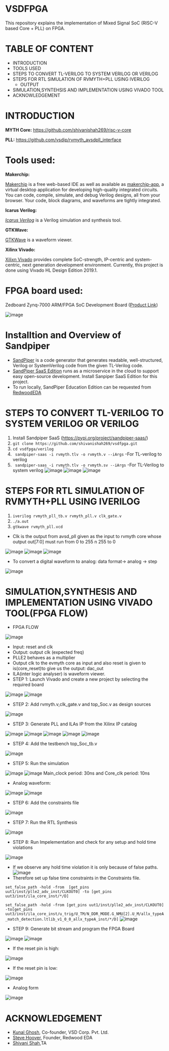 # VSDFPGA
This repository explains the implementation of Mixed Signal SoC (RISC-V based Core + PLL) on FPGA.

# TABLE OF CONTENT
- INTRODUCTION
- TOOLS USED
- STEPS TO CONVERT TL-VERILOG TO SYSTEM VERILOG OR VERILOG   
- STEPS FOR RTL SIMULATION OF RVMYTH+PLL USING IVERILOG
  - OUTPUT
- SIMULATION,SYNTEHSIS AND IMPLEMENTATION USING VIVADO TOOL
- ACKNOWLEDGEMENT

# INTRODUCTION
__MYTH Core:__ https://github.com/shivanishah269/risc-v-core

__PLL:__ https://github.com/vsdip/rvmyth_avsdpll_interface

# Tools used:

__Makerchip:__  

[Makerchip](https://www.makerchip.com/) is a free web-based IDE as well as available as [makerchip-app](https://gitlab.com/rweda/makerchip-app), a virtual desktop application for developing high-quality integrated circuits. You can code, compile, simulate, and debug Verilog designs, all from your browser. Your code, block diagrams, and waveforms are tightly integrated.

__Icarus Verilog:__

[_Icarus Verilog_](http://iverilog.icarus.com/) is a Verilog simulation and synthesis tool.

__GTKWave:__

[GTKWave](http://gtkwave.sourceforge.net/) is a waveform viewer.

__Xilinx Vivado:__

[Xilixn Vivado](https://www.xilinx.com/support/university/vivado.html) provides complete SoC-strength, IP-centric and system-centric, next generation development environment. Currently, this project is done using Vivado HL Design Edition 2019.1.

# FPGA board used:
Zedboard Zynq-7000 ARM/FPGA SoC Development Board ([Product Link](https://www.avnet.com/wps/portal/us/products/avnet-boards/avnet-board-families/zedboard/))

![image](https://user-images.githubusercontent.com/15063738/125192735-f9c65b80-e266-11eb-9130-799199fa208a.png)


# Installtion and Overview of Sandpiper
* [SandPiper](https://www.redwoodeda.com/products) is a code generator that generates readable, well-structured, Verilog or SystemVerilog code from the given TL-Verilog code.
* [SandPiper SaaS Edition](https://pypi.org/project/sandpiper-saas/) runs as a microservice in the cloud to support easy open-source development. Install Sanpiper SaaS Edition for this project. 
* To run locally, SandPiper Education Edition can be requested from [RedwoodEDA](https://www.redwoodeda.com/products)

# STEPS TO CONVERT TL-VERILOG TO SYSTEM VERILOG OR VERILOG

1. Install Sandpiper SaaS (https://pypi.org/project/sandpiper-saas/)
2. `git clone https://github.com/shivanishah269/vsdfpga.git`
3. `cd vsdfpga/verilog`
4. ` sandpiper-saas -i rvmyth.tlv -o rvmyth.v --iArgs` -For TL-verilog to verilog
5. ` sandpiper-saas -i rvmyth.tlv -o rvmyth.sv --iArgs` -For TL-Verilog to system verilog
![image](https://user-images.githubusercontent.com/92938137/170981469-c5c55207-df85-4f36-aaca-16b40b425784.png)
![image](https://user-images.githubusercontent.com/92938137/170981490-44182e85-7109-4f55-8d83-45f887e1b343.png)
![image](https://user-images.githubusercontent.com/92938137/170981519-94f1926d-2ae5-45ec-a513-1ad8d8c8f1b5.png)


# STEPS FOR RTL SIMULATION OF RVMYTH+PLL USING IVERILOG

1. `iverilog rvmyth_pll_tb.v rvmyth_pll.v clk_gate.v`
2. `./a.out`
3. `gtkwave rvmyth_pll.vcd`
- Clk is the output from avsd_pll given as the input to rvmyth core whose output out[7:0] must run from 0 to 255 n 255 to 0

![image](https://user-images.githubusercontent.com/92938137/170981570-1879eb7b-43f8-4d36-9d8d-781b77b735f6.png)
![image](https://user-images.githubusercontent.com/92938137/170981634-54318d8b-0084-4c7a-9dca-743cfeb98290.png)
![image](https://user-images.githubusercontent.com/92938137/170981652-bdd2bfef-583d-4941-9bbb-3083ad4c26aa.png)
- To convert a digital waveform to analog: data format-> analog -> step

![image](https://user-images.githubusercontent.com/92938137/170981667-ed3fcdf1-8e8f-4560-9641-8e54259e1579.png)

# SIMULATION,SYNTHESIS AND IMPLEMENTATION USING VIVADO TOOL(FPGA FLOW)
- FPGA FLOW

![image](https://user-images.githubusercontent.com/92938137/170983942-208374ee-95de-4c6b-b4a1-0501a1dd0dfd.png)
   - Input: reset and clk
   - Output: output clk (expected freq)
   - PLLE2 behaves as a multiplier
   - Output clk to the  evmyth core as input and also reset is given to is(core_reset)to  give us the output: dac_out
   - ILA(inter logic analyser) is waveform viewer.
 - STEP 1:
Launch Vivado and create a new project by selecting the required board

![image](https://user-images.githubusercontent.com/92938137/170984537-04165564-40fd-4d4a-a736-7961176048a8.png)
![image](https://user-images.githubusercontent.com/92938137/170984555-328533b3-d2dd-43cb-b8a1-8264bb97ef69.png)

- STEP 2:
Add rvmyth.v,clk_gate.v and top_Soc.v as design sources

![image](https://user-images.githubusercontent.com/92938137/170984715-2e07f334-e880-422a-abff-80e5d5538eb7.png)

- STEP 3:
Generate PLL and ILAs IP from the Xilinx IP catalog

![image](https://user-images.githubusercontent.com/92938137/170984916-bad0fccf-fb13-4144-87fe-df38d646ae61.png)
![image](https://user-images.githubusercontent.com/92938137/170984934-62de14d4-14eb-4b32-b9f8-3409aadbe3f2.png)
![image](https://user-images.githubusercontent.com/92938137/170984944-866ccdc2-1045-4fc7-84c2-9a5fdbc103c5.png)
![image](https://user-images.githubusercontent.com/92938137/170984960-22c5b8c4-c668-4498-9f02-72e475185d77.png)
![image](https://user-images.githubusercontent.com/92938137/170984971-a85e24af-369d-43dd-9e5a-a9ce93c8eb8d.png)

- STEP 4:
Add the testbench top_Soc_tb.v

![image](https://user-images.githubusercontent.com/92938137/170985056-92bcb039-c66f-4485-a5bc-98616c34a95b.png)

- STEP 5:
Run the simulation

![image](https://user-images.githubusercontent.com/92938137/170985184-7bbb22b5-11b0-438e-a899-cd1d9bb81f5d.png)
![image](https://user-images.githubusercontent.com/92938137/170985199-2bd61d22-361c-4e9b-9615-141a70ccd535.png)
Main_clock period: 30ns and Core_clk period: 10ns
  - Analog waveform:
  
![image](https://user-images.githubusercontent.com/92938137/170985217-69875058-2d6e-4fa2-9c37-702f5d1b4787.png)
![image](https://user-images.githubusercontent.com/92938137/170985232-c0fd5657-3c38-4fdc-9622-398f90cd225c.png)
 
- STEP 6:
Add the constraints file 

![image](https://user-images.githubusercontent.com/92938137/170985402-ff9ab3e0-8865-4af4-99dc-2648ce0acfc1.png)

- STEP 7:
Run the RTL Synthesis

![image](https://user-images.githubusercontent.com/92938137/170985484-f036f3af-3ff8-4342-811c-b2cff8f7ba86.png)

- STEP 8:
Run Impelementation and check for any setup and hold time violations

![image](https://user-images.githubusercontent.com/92938137/170985999-8a377ee2-d96f-4b02-9f16-e8a507e95857.png)
 - If we observe any hold time violation it is only because of false paths.
 ![image](https://user-images.githubusercontent.com/92938137/170987567-8ce4d89d-65c7-4dfb-bcaa-694c1b70a527.png)
 - Therefore set up false time constraints in the Constraints file.

` set_false_path -hold -from  [get_pins uut1/inst/plle2_adv_inst/CLKOUT0] -to [get_pins uut3/inst/ila_core_inst/*/D] `

` set_false_path -hold -from [get_pins uut1/inst/plle2_adv_inst/CLKOUT0] -to[get_pins uut3/inst/ila_core_inst/u_trig/U_TM/N_DDR_MODE.G_NMU[2].U_M/allx_typeA_match_detection.ltlib_v1_0_0_allx_typeA_inst/*/D] `
![image](https://user-images.githubusercontent.com/92938137/170985868-62aede05-7464-45a9-96c7-8e3a30d45ac7.png)

- STEP 9:
Generate bit stream and program the FPGA Board

![image](https://user-images.githubusercontent.com/92938137/170986557-0ff863b5-c476-4c35-a5a6-42e3a11d5177.png)
![image](https://user-images.githubusercontent.com/92938137/170986645-f66a5480-1110-480a-88ba-d17e92685284.png)
  - If the reset pin is high:
  
  ![image](https://user-images.githubusercontent.com/92938137/170987150-657d2c4a-181e-4ea8-bb86-e8436e7e371f.png)
  - If the reset pin is low:
  
  ![image](https://user-images.githubusercontent.com/92938137/170987222-e8373991-b053-4ed5-abb2-cf2049078482.png)
  - Analog form
  
  ![image](https://user-images.githubusercontent.com/92938137/170987350-e4c9a87c-1f4b-4e87-a048-0338107ccc3d.png)


# ACKNOWLEDGEMENT
- [Kunal Ghosh](https://github.com/kunalg123), Co-founder, VSD Corp. Pvt. Ltd.
- [Steve Hoover](https://github.com/stevehoover), Founder, Redwood EDA
- [Shivani Shah](https://github.com/shivanishah269),TA

